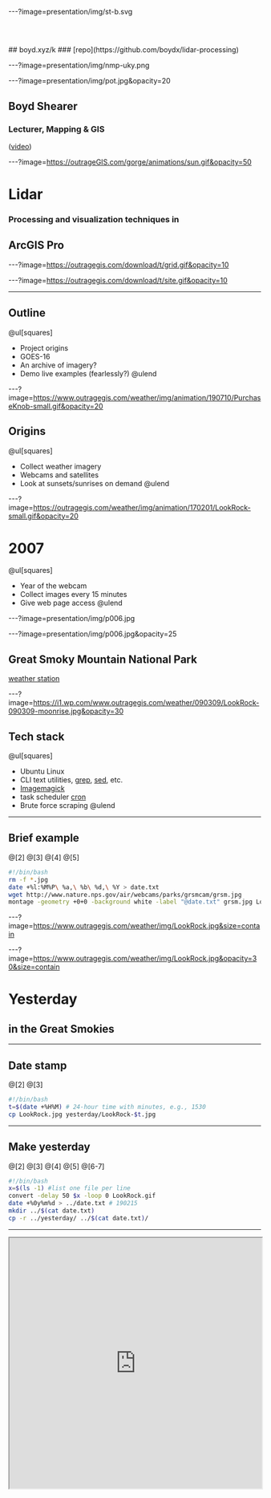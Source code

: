 ---?image=presentation/img/st-b.svg
<h3 style="color:rgba(255,255,255,0.2)">Presentation @</h3>
## boyd.xyz/k
### [repo](https://github.com/boydx/lidar-processing) 

---?image=presentation/img/nmp-uky.png

---?image=presentation/img/pot.jpg&opacity=20
## Boyd Shearer 
### Lecturer, Mapping & GIS
([video](https://newmapsplus.as.uky.edu/video/introduction-new-maps-plus-0))


---?image=https://outrageGIS.com/gorge/animations/sun.gif&opacity=50
# Lidar
### Processing and visualization techniques in 
## ArcGIS Pro

---?image=https://outragegis.com/download/t/grid.gif&opacity=10

---?image=https://outragegis.com/download/t/site.gif&opacity=10


---
## Outline
@ul[squares]
* Project origins
* GOES-16
* An archive of imagery?
* Demo live examples (fearlessly?)
@ulend

---?image=https://www.outragegis.com/weather/img/animation/190710/PurchaseKnob-small.gif&opacity=20
## Origins
@ul[squares]
* Collect weather imagery
* Webcams and satellites
* Look at sunsets/sunrises on demand
@ulend

---?image=https://outragegis.com/weather/img/animation/170201/LookRock-small.gif&opacity=20
# 2007
@ul[squares]
* Year of the webcam
* Collect images every 15 minutes
* Give web page access
@ulend

---?image=presentation/img/p006.jpg

---?image=presentation/img/p006.jpg&opacity=25
## Great Smoky Mountain National Park
[weather station](https://www.outragegis.com/weather/grsm/)

---?image=https://i1.wp.com/www.outragegis.com/weather/090309/LookRock-090309-moonrise.jpg&opacity=30
## Tech stack
@ul[squares]
* Ubuntu Linux
* CLI text utilities, [grep](https://www.pcre.org/original/doc/html/pcregrep.html), [sed](https://www.gnu.org/software/sed/manual/sed.html), etc.
* [Imagemagick](https://www.imagemagick.org/)
* task scheduler [cron](https://en.wikipedia.org/wiki/Cron)
* Brute force scraping
@ulend

---
## Brief example
@[2]
@[3]
@[4]
@[5]
```bash
#!/bin/bash
rm -f *.jpg 
date +%l:%M%P\ %a,\ %b\ %d,\ %Y > date.txt
wget http://www.nature.nps.gov/air/webcams/parks/grsmcam/grsm.jpg
montage -geometry +0+0 -background white -label "@date.txt" grsm.jpg LookRock.jpg
```

---?image=https://www.outragegis.com/weather/img/LookRock.jpg&size=contain

---?image=https://www.outragegis.com/weather/img/LookRock.jpg&opacity=30&size=contain
# Yesterday 
## in the Great Smokies

---
## Date stamp
@[2]
@[3]
```bash
#!/bin/bash
t=$(date +%H%M) # 24-hour time with minutes, e.g., 1530
cp LookRock.jpg yesterday/LookRock-$t.jpg
```

---
## Make yesterday
@[2]
@[3]
@[4]
@[5]
@[6-7]
```bash
#!/bin/bash
x=$(ls -1) #list one file per line
convert -delay 50 $x -loop 0 LookRock.gif
date +%0y%m%d > ../date.txt # 190215
mkdir ../$(cat date.txt)
cp -r ../yesterday/ ../$(cat date.txt)/
```

---
<iframe width="100%" height="500px" src="https://www.outragegis.com/weather/img/animation/yesterday"><iframe>




---?image=presentation/img/p007.jpg&size=contain

---?image=presentation/img/p007.jpg&size=contain&opacity=25
## Archive
@ul[squares]
* Keep three years online
* One year approximately 8 GB
* [yesterdays archived](https://www.outragegis.com/weather/img/animation/)
* ~775 (x3) sunsets (and sunrises)
@ulend


---
## Problems?
@ul[squares]
* HTML scraping is an alley fight 
* Need a new satellite
@ulend

---
```bash
# Brute force! Ridiculous but works.
curl https://nws.weather.gov/forecast > Smokies.txt
pcregrep -M -A 90 "<style>" Smokies.txt | sed 's_<html><head>__g' | sed 's_font-family: Arial !important;__g' | sed 's_<img src="/images/wtf/12.gif" border=0 height=35 width=30 alt=Print>__g' | sed 's_<img src="_<img src="http://forecast.weather.gov/_g' | sed 's_<a href="showsigwx_<a href="http://forecast.weather.gov/showsigwx_g' | sed 's_table width="800"_table width="100%"_g' | sed 's_<hr><br>__g' | sed 's_<br><br><br><br><br>_<br>_g' > SmokiesForecast.txt
# Changed three times in 10 years
# 😘 Dark Sky API
```

---?image=https://www.outragegis.com/weather/img/cuga-vis.jpg

---?image=https://www.outragegis.com/weather/img/cuga-vis.jpg&opacity=25
## Not detailed enough
### Is there a better public source?

---?image=https://www.outragegis.com/weather/img/animation/180621/PurchaseKnob.gif&opacity=20
# 2017
@ul[squares]
* Year of the satellite
* GOES-R => GOES-16 => GOES East
* Live feed and archive [on AWS](https://registry.opendata.aws/noaa-goes/) 
@ulend


---?image=presentation/img/20190441300_GOES16-ABI-FD-GEOCOLOR-1808x1808.jpg&size=contain

---?image=presentation/img/20190441300_GOES16-ABI-FD-GEOCOLOR-1808x1808.jpg&size=contain
@snap[midpoint]
# ❤️

---?image=presentation/img/20190441300_GOES16-ABI-FD-GEOCOLOR-1808x1808.jpg&size=contain&opacity=30
## GOES East
@ul[squares]
* 16 spectral bands
* Red @ 0.31 mi per pixel [download](https://outrageGIS.com/weather/goes16/C02_F_19021414.jpg)
* Veggie @ 0.62 mi per pixel
* Blue @ 0.62 mi per pixel
* Not RGB
@ulend

---?image=https://www.nesdis.noaa.gov/sites/default/files/goes_west_goes_east_fleet.png&size=contain


---?image=presentation/img/p009.jpg&opacity=30
## Kentucky's view
@ul[squares]
* [Gray](https://www.outragegis.com/weather/goes16/gray.jpg) (2 MB)
* [Pseudo true-color](https://www.outragegis.com/weather/goes16/rgb.jpg) (500 KB)
* Processed every 15 minutes
@ulend

---?image=https://www.outragegis.com/weather/goes16/rgb.jpg&opacity=20
## Additional tech
@ul[squares]
* [GDAL](https://www.gdal.org)
* [AWS CLI](https://aws.amazon.com/cli/)
* [Miniconda](https://docs.conda.io/en/latest/miniconda.html) for Python and conda package manager
@ulend

<!-- aws s3 --no-sign-request ls --recursive noaa-goes16/ABI-L1b-RadF/2019/045/17 -->


---?image=presentation/img/rgb.jpg&opacity=20
## Conclusion on Kentucky's view
@ul[squares]
* [Gray](https://www.outragegis.com/weather/goes16/temp/gray.jpg) & [Pseudo true-color](https://www.outragegis.com/weather/goes16/temp/rgb.jpg)
* Computationally intense (mostly in conversion to TIFF)
* Using only portion of data
@ulend

---?image=https://www.outragegis.com/weather/img/animation/180616/PurchaseKnob-small.gif&opacity=20
## Opportunity
@ul[squares]
* Create a raster tileset for contiguous states
* Wrap processes in Python script – no scraping
* Pause at time of Kentucky's sunset
@ulend



---?image=https://www.outragegis.com/weather/img/animation/180616/GrsmVis-large.gif&opacity=20
# Demo?

---
# Python

---
@[1-2]
@[3-4]
@[5-6]
@[7-8]
@[9-10]
@[11-12]
```python
# IMPORT modules
import arcpy
# Subprocess allows us to issue commands on the command line
import subprocess
# Module to download files with an URL
from urllib.request import urlretrieve
# Zip utlity to extract files
from zipfile import ZipFile
# Utility to compress folder
import shutil
# Examine point cloud stats
import pandas as pd
```
---
@[2]
@[3-4]
@[5]
@[6]
```python
# SET custom Variables
out_directory = "x:\\BoydsGIS\\3DScenes\\"
project = "kamp_cp" # Project directory name
point_name = "cp_pt" # Name of point layer
buffer_distance = 1000 # Distance in feet from feature
las_ground = [2] # Codes for elevation model
```

---
@[2]
@[3-5]
@[6]
@[7-13]
```python
# SET Program Variables
out_geodb = "workspace.gdb"  # Output geodatabase name
las_grid = "x:\\BoydsGIS\\data\\download_grids.gdb\\KY_5k_PointClound_grid"
naip_grid = "x:\\BoydsGIS\\data\\download_grids.gdb\\Kentucky_10K_NAIP"
naip_prefix = "ky_2ft_naip_2016_" # NAIP files have prefix
las_tools = ["x:\\BoydsGIS\\data\\lidar\\", "laszip64.exe"]
# Downloads folder
downloads = f'{out_directory}{project}\\downloads\\'
lidar = f'{out_directory}{project}\\lidar\\'
lidar_extract = f'{out_directory}{project}\\lidar_extract\\'
lidar_color = f'{out_directory}{project}\\lidar_color\\'
# LAS dataset name and location
las_dataset = f'{lidar}{project}.lasd'
```
---
@[2]
@[3-4]
@[5]
@[7]
```python
# Create folders and copy laszip64.exe
folders = [f'{out_directory}{project}', downloads, lidar, lidar_extract, lidar_color]
for folder in folders:
    subprocess.run(f"mkdir {folder}", shell=True)
completed = subprocess.run(f'dir {out_directory}{project}', shell=True, stdout=subprocess.PIPE)
print(completed.stdout.decode('UTF-8'))
completed = subprocess.run(f'copy {las_tools[0]}{las_tools[1]} {downloads}', shell=True, stdout=subprocess.PIPE)
print(completed.stdout.decode('UTF-8'))
```
---
@[2]
@[8]
```python
arcpy.env.overwriteOutput = True # Overwrite it!
arcpy.CreateFileGDB_management(f'{out_directory}{project}', out_geodb)
out_path = f'{out_directory}{project}\\{out_geodb}' 
arcpy.env.workspace = out_path

# Create empty feature layer
spatial_reference = arcpy.Describe(las_grid).spatialReference
arcpy.CreateFeatureclass_management(out_path, point_name, "POINT", "#", "#", "#", spatial_reference)
```
---?image=presentation/img/p011.jpg&opacity=20
## Open ArcGIS Pro
@ul[squares]
* Create a feature that locates AOI
* Point, line, or Polygon
* 🙏💙
@ulend

---
@[2]
@[5]
```python
# Buffer point
arcpy.Buffer_analysis(point_name, f'{point_name}_{buffer_distance}ft', buffer_distance)

# Create a temp layer to find which LAS files to download
arcpy.Intersect_analysis ([f'{point_name}_{buffer_distance}ft', las_grid], "temp")
```
---
@[2]
@[5]
@[6-8]
@[10]
@[12]
```python
# Find URLs and download them and use laszip64.exe to convert 
cursor = arcpy.da.SearchCursor("temp", ['ftppath', 'LASVersion', 'Year'])
i = 0
las_names = []
for row in cursor:
    url = row[0]
    name = url[-12:]
    las_names.append(f'{lidar}{url[-12:-4]}.las')
    print(las_names[i])
    urlretrieve(url, f'{downloads}{name}')
    print(f'{las_tools} -i {downloads}{name} -o {las_names[i]}')
    completed = subprocess.run(f'{las_tools} -i {downloads}{name} -o {las_names[i]}', shell=True, stdout=subprocess.PIPE)
    print(completed.stdout.decode('UTF-8'))
    i += 1
```

---
@[2]
@[4]
@[5-8]
@[9-10]
```python
# Create LAS dataset
arcpy.CreateLasDataset_management (las_names, las_dataset, "#", "#", spatial_reference, True, True)
# Get Stats
arcpy.LasDatasetStatistics_management (las_dataset, "#", f'{out_directory}{project}\\stats.csv', "#", "#", "#")
with open(f'{out_directory}{project}\\stats.csv', encoding='utf-8') as csv:
    reader = pd.read_csv(csv)
    # Create pandas data frame that
    pdData = pd.DataFrame(reader)
# View point cloud stats
pdData[pdData["Category"] == "ClassCodes"]
```

---
@[2]
@[4]
@[5]
@[6]
```python
# default ground classes
las_ground = [2]
# Filter for ground points and create DEM and hillshade
arcpy.MakeLasDatasetLayer_management (las_dataset, f'{lidar}ground', las_ground)
arcpy.LasDatasetToRaster_conversion (f'{lidar}ground', f'{project}_dem_5ft', "#", "#", "#", "#", 5)
arcpy.HillShade_3d(f'{project}_dem_5ft', f'{project}_hillshade', 270, 55)
```

---
@[2-3]
@[5]
@[14-16]
```python
# Create a temp layer to find which NAIP files to download
arcpy.RasterDomain_3d (f'{project}_hillshade', 'domain', 'POLYGON')
arcpy.Intersect_analysis (['domain', naip_grid], "temp")
# Find URLs, download them and extract 
cursor = arcpy.da.SearchCursor("temp", ['ftppath16', 'TileName'])
i = 0
naip_names = []
for row in cursor:
    url = row[0]
    name = row[1]
    naip_names.append(name)
    print(naip_names)
    urlretrieve(url, f'{downloads}{name}.zip')
    with ZipFile(f'{downloads}{name}.zip', 'r') as zip: 
        zip.extractall(f'{downloads}{name}') 
    arcpy.CopyRaster_management (f'{downloads}{name}\\{naip_prefix}{name}.jpg', name)
    i += 1
```

---
@[1-4]
```python
# If multiple NAIPs, then mosaic to new raster and clip
if len(naip_names) > 1:
    arcpy.MosaicToNewRaster_management (naip_names, out_path, "temp", None, "8_BIT_UNSIGNED", None, 3)
    arcpy.Clip_management ('temp', '#', f'{project}_naip', 'domain')
else:
    arcpy.Clip_management (naip_names[0], '#', f'{project}_naip', 'domain')
arcpy.Delete_management (f'{out_directory}{project}\\{out_geodb}\\temp')    
```

---
@[2]
@[3]
```python
# Extract LAS points in buffer and colorize
arcpy.ExtractLas_3d (las_dataset, f'{lidar_extract}', f'{point_name}_{buffer_distance}ft', "#", "#", "_extract", "#", "#", False, f'{lidar_extract}temp.lasd')
arcpy.ColorizeLas_3d (f'{lidar_extract}temp.lasd', f'{project}_naip', 'RED Band_1; GREEN Band_2; BLUE Band_3', lidar_color, "_color", "#",  "#",  "#",  "#", True, f'{lidar_color}{project}_rgb.lasd')
```

---
<a data-flickr-embed="true" href="https://www.flickr.com/photos/28640579@N02/46863938895/in/album-72157668647475382/" title="Twin Knobs Recreation Area"><img src="https://live.staticflickr.com/31337/46863938895_adf2708490_h.jpg" width="1600" height="900" alt="Twin Knobs Recreation Area"></a><script async src="//embedr.flickr.com/assets/client-code.js" charset="utf-8"></script>

---?image=https://www.outragegis.com/weather/img/NewGap.jpg&opacity=80
### Thank you!
